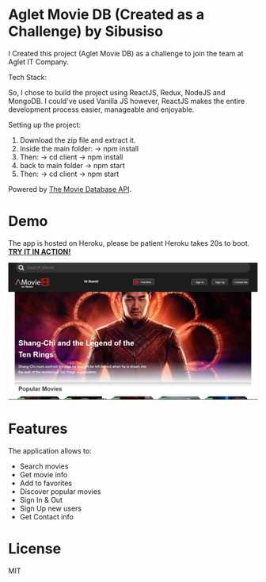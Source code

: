 # Aglet Movie DB (Created as a Challenge) by Sibusiso

I Created this project (Aglet Movie DB) as a challenge to join the team at Aglet
IT Company.

Tech Stack:

So, I chose to build the project using ReactJS, Redux, NodeJS and MongoDB. I
could've used Vanilla JS however, ReactJS makes the entire development process
easier, manageable and enjoyable.

Setting up the project:

1. Download the zip file and extract it.
2. Inside the main folder: -> npm install
3. Then: -> cd client -> npm install
4. back to main folder -> npm start
5. Then: -> cd client -> npm start

Powered by
[The Movie Database API](https://developers.themoviedb.org/3/getting-started/introduction).

# Demo

The app is hosted on Heroku, please be patient Heroku takes 20s to boot.
[**TRY IT IN ACTION!**](https://aglet-movie-db.herokuapp.com/)

![Movie Library Application on React and Redux](./docs/demo.PNG)

# Features

The application allows to:

- Search movies
- Get movie info
- Add to favorites
- Discover popular movies
- Sign In & Out
- Sign Up new users
- Get Contact info

# License

MIT
